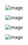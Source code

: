 ![image](https://user-images.githubusercontent.com/97594112/219568052-ddaeea22-35d2-4544-bc80-242bb0d03dab.png)

![image](https://user-images.githubusercontent.com/97594112/219568181-e7f7bbb6-c906-4f4c-a15c-43a1cdff741b.png)

![image](https://user-images.githubusercontent.com/97594112/219568266-37f76686-39a6-4482-8c2a-50cc46f8e321.png)

![image](https://user-images.githubusercontent.com/97594112/219568412-73fcbd8d-e90e-41df-bec5-91fe091c9b1a.png)
